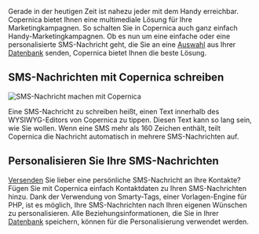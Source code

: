 Gerade in der heutigen Zeit ist nahezu jeder mit dem Handy erreichbar.
Copernica bietet Ihnen eine multimediale Lösung für Ihre
Marketingkampagnen. So schalten Sie in Copernica auch ganz einfach
Handy-Marketingkampagnen. Ob es nun um eine einfache oder eine
personalisierte SMS-Nachricht geht, die Sie an eine
[Auswahl](https://www.copernica.com/de/funktionen/definieren-sie-zielgruppen-mit-auswahlverfahren "Auswahl")
aus Ihrer
[Datenbank](http://www.copernica.com/de/funktionen/profile/erstellen-sie-ihre-eigene-datenbank "Erstellen Sie Ihre eigene Datenbank")
senden, Copernica bietet Ihnen die beste Lösung.

SMS-Nachrichten mit Copernica schreiben
---------------------------------------

![SMS-Nachricht machen mit
Copernica](Copernicacom/en-send-text-messages-copernica.gif "SMS-Nachricht machen mit Copernica")

Eine SMS-Nachricht zu schreiben heißt, einen Text innerhalb des
WYSIWYG-Editors von Copernica zu tippen. Diesen Text kann so lang sein,
wie Sie wollen. Wenn eine SMS mehr als 160 Zeichen enthält, teilt
Copernica die Nachricht automatisch in mehrere SMS-Nachrichten auf.

Personalisieren Sie Ihre SMS-Nachrichten
----------------------------------------

[Versenden](http://www.copernica.com/de/funktionen/handy/sms-nachricht-versenden "SMS-Nachricht versenden")
Sie lieber eine persönliche SMS-Nachricht an Ihre Kontakte? Fügen Sie
mit Copernica einfach Kontaktdaten zu Ihren SMS-Nachrichten hinzu. Dank
der Verwendung von Smarty-Tags, einer Vorlagen-Engine für PHP, ist es
möglich, Ihre SMS-Nachrichten nach Ihren eigenen Wünschen zu
personalisieren. Alle Beziehungsinformationen, die Sie in Ihrer
[Datenbank](http://www.copernica.com/de/funktionen/profile/erstellen-sie-ihre-eigene-datenbank "Erstellen Sie Ihre eigene Datenbank")
speichern, können für die Personalisierung verwendet werden.
